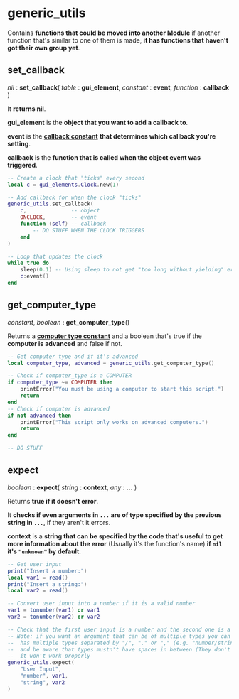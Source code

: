 
# generic_utils

Contains **functions that could be moved into another Module** if another function that's similar to one of them is made, **it has functions that haven't got their own group yet**.

## set_callback

*nil* : **set_callback**( *table* : **gui_element**, *constant* : **event**, *function* : **callback** )

It **returns nil**.

**gui_element** is the **object that you want to add a callback to**.

**event** is the [**callback constant**](./constants.md#callbacks) **that determines which callback you're setting**.

**callback** is the **function that is called when the object event was triggered**.

```lua
-- Create a clock that "ticks" every second
local c = gui_elements.Clock.new(1)

-- Add callback for when the clock "ticks"
generic_utils.set_callback(
    c,              -- object
    ONCLOCK,        -- event
    function (self) -- callback
        -- DO STUFF WHEN THE CLOCK TRIGGERS
    end
)

-- Loop that updates the clock
while true do
    sleep(0.1) -- Using sleep to not get "too long without yielding" error
    c:event()
end
```

## get_computer_type

*constant*, *boolean* : **get_computer_type**()

Returns a [**computer type constant**](./constants.md#computer-type) and a boolean that's true if the **computer is advanced** and false if not.

```lua
-- Get computer type and if it's advanced
local computer_type, advanced = generic_utils.get_computer_type()

-- Check if computer_type is a COMPUTER
if computer_type ~= COMPUTER then
    printError("You must be using a computer to start this script.")
    return
end
-- Check if computer is advanced
if not advanced then
    printError("This script only works on advanced computers.")
    return
end

-- DO STUFF
```

## expect

*boolean* : **expect**( *string* : **context**, *any* : **...** )

Returns **true if it doesn't error**.

It **checks if even arguments in `...` are of type specified by the previous string in `...`**, if they aren't it errors.

**context** is a **string that can be specified by the code that's useful to get more information about the error** (Usually it's the function's name) **if `nil` it's `"unknown"` by default**.

```lua
-- Get user input
print("Insert a number:")
local var1 = read()
print("Insert a string:")
local var2 = read()

-- Convert user input into a number if it is a valid number
var1 = tonumber(var1) or var1
var2 = tonumber(var2) or var2

-- Check that the first user input is a number and the second one is a string
-- Note: if you want an argument that can be of multiple types you can use a string that
--  has multiple types separated by "/", "." or "," (e.g. "number/string" or "number,string")
--  and be aware that types mustn't have spaces in between (They don't get trimmed) else
--  it won't work properly
generic_utils.expect(
    "User Input",
    "number", var1,
    "string", var2
)
```
